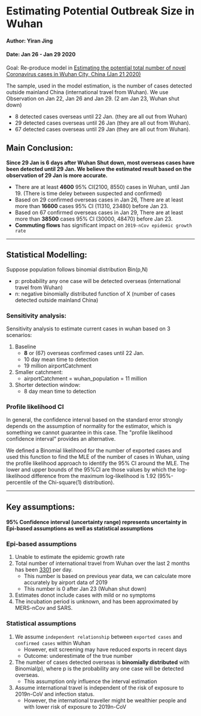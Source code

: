 # Estimating Potential Outbreak Size in Wuhan

#### Author: Yiran Jing
#### Date: Jan 26 - Jan 29 2020

Goal: Re-produce model in [Estimating the potential total number of novel Coronavirus cases in Wuhan City, China (Jan 21 2020)](https://www.imperial.ac.uk/media/imperial-college/medicine/sph/ide/gida-fellowships/2019-nCoV-outbreak-report-22-01-2020.pdf)

The sample, used in the model estimation, is the number of cases detected outside mainland China (international travel from Wuhan). We use Observation on Jan 22, Jan 26 and Jan 29. (2 am Jan 23, Wuhan shut down)
- 8 detected cases overseas until 22 Jan. (they are all out from Wuhan)
- 29 detected cases overseas until 26 Jan (they are all out from Wuhan).
- 67 detected cases overseas until 29 Jan (they are all out from Wuhan).

## Main Conclusion:
**Since 29 Jan is 6 days after Wuhan Shut down, most overseas cases have been detected until 29 Jan. We believe the estimated result based on the observation of 29 Jan is more accurate.**

- There are at least **4600** 95% CI(2100, 8550) cases in Wuhan, until Jan 19. (There is time deley between suspected and confirmed)
- Based on 29 confirmed overseas cases in Jan 26, There are at least more than **16600** cases 95% CI (11310, 23480) before Jan 23.
- Based on 67 confirmed overseas cases in Jan 29, There are at least more than **38500** cases 95% CI (30000, 48470) before Jan 23.
- **Commuting flows** has significant impact on `2019-nCov epidemic growth rate`
***

## Statistical Modelling:

Suppose population follows binomial distribution Bin(p,N)
- p: probability any one case will be detected overseas (international travel from Wuhan)
- n: negative binomially distributed function of X (number of cases detected outside mainland China)

### Sensitivity analysis:
Sensitivity analysis to estimate current cases in wuhan based on 3 scenarios:
1. Baseline
     - **8** or (67) overseas confirmed cases until 22 Jan.
     - 10 day mean time to detection
     - 19 million airportCatchment
2. Smaller catchment:
     - airportCatchment = wuhan_population = 11 million
3. Shorter detection window:
     - 8 day mean time to detection

### Profile likelihood CI
In general, the confidence interval based on the standard error strongly depends on the assumption of normality for the estimator, which is something we cannot guarantee in this case. The "profile likelihood confidence interval" provides an alternative.

We defined a Binomial likelihood for the number of exported cases and used this function to find the MLE of the number of cases in Wuhan, using the profile likelihood approach to identify the 95% CI around the MLE. The lower and upper bounds of the 95%CI are those values by which the log-likelihood difference from the maximum log-likelihood is 1.92 (95%-percentile of the Chi-square(1) distribution).


***

## Key assumptions:

#### 95% Confidence interval (uncertainty range) represents uncertainty in Epi-based assumptions as well as statistical assumptions

### Epi-based assumptions
1. Unable to estimate the epidemic growth rate
2. Total number of international travel from Wuhan over the last 2 months has been [3301](https://www.imperial.ac.uk/media/imperial-college/medicine/sph/ide/gida-fellowships/2019-nCoV-outbreak-report-22-01-2020.pdf) per day.
   - This number is based on previous year data, we can calculate more accurately by airport data of 2019
   - This number is 0 after Jan 23 (Wuhan shut down)
3. Estimates donot include cases with mild or no symptoms
4. The incubation period is unknown, and has been approximated by MERS-nCov and SARS.

### Statistical assumptions

1. We assume `independent relationship` between `exported cases` and `confirmed cases` within Wuhan
    - However, exit screening may have reduced exports in recent days
    - Outcome: underestimate of the true number
2. The number of cases detected overseas is **binomially distributed** with Binomial(p), where p is the probability any one case will be detected overseas.
    - This assumption only influence the interval estimation
3. Assume international travel is independent of the risk of exposure to 2019n-CoV and infection status.
    - However, the international traveller might be wealthier people and with lower risk of exposure to 2019n-CoV
